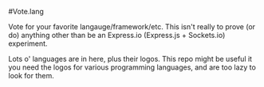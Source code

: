 #Vote.lang

Vote for your favorite langauge/framework/etc. This isn't really to prove (or do) anything other than be an Express.io (Express.js + Sockets.io) experiment.

Lots o' languages are in here, plus their logos. This repo might be useful it you need the logos for various programming languages, and are too lazy to look for them.
